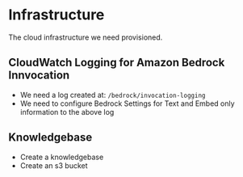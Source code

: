 # Infrastructure

The cloud infrastructure we need provisioned.

## CloudWatch Logging for Amazon Bedrock Innvocation

- We need a log created at: `/bedrock/invocation-logging`
- We need to configure Bedrock Settings for Text and Embed only information to the above log

## Knowledgebase 

- Create a knowledgebase
- Create an s3 bucket